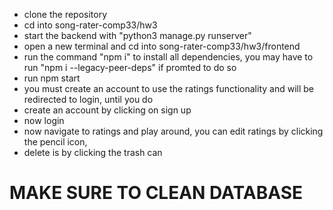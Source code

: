 - clone the repository
- cd into song-rater-comp33/hw3
- start the backend with "python3 manage.py runserver"
- open a new terminal and cd into song-rater-comp33/hw3/frontend
- run the command "npm i" to install all dependencies, you may have to run "npm i --legacy-peer-deps" if promted to do so
- run npm start
- you must create an account to use the ratings functionality and will be redirected to login, until you do
- create an account by clicking on sign up
- now login
- now navigate to ratings and play around, you can edit ratings by clicking the pencil icon,
- delete is by clicking the trash can


# MAKE SURE TO CLEAN DATABASE
